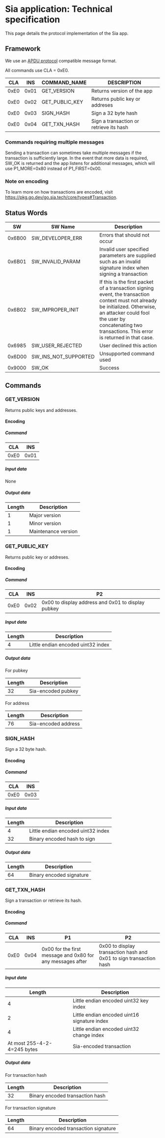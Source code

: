 # Sia application: Technical specification

This page details the protocol implementation of the Sia app.

## Framework

We use an [APDU protocol](https://gist.github.com/Wollac/49f0c4e318e42f463b8306298dfb4f4a) compatible message format.

All commands use CLA = 0xE0.

| CLA  | INS  | COMMAND_NAME   | DESCRIPTION                             |
| ---- | ---- | -------------- | --------------------------------------- |
| 0xE0 | 0x01 | GET_VERSION    | Returns version of the app              |
| 0xE0 | 0x02 | GET_PUBLIC_KEY | Returns public key or addreses          |
| 0xE0 | 0x03 | SIGN_HASH      | Sign a 32 byte hash                     |
| 0xE0 | 0x04 | GET_TXN_HASH   | Sign a transaction or retrieve its hash |

### Commands requiring multiple messages

Sending a transaction can sometimes take multiple messages if the transaction is sufficiently large.  In the event that more data is required, SW_OK is returned and the app listens for additional messages, which will use P1_MORE=0x80 instead of P1_FIRST=0x00.

### Note on encoding

To learn more on how transactions are encoded, visit https://pkg.go.dev/go.sia.tech/core/types#Transaction.

## Status Words

| SW     | SW Name              | Description                                                                                                                                                                                                                              |
| ------ | -------------------- | ---------------------------------------------------------------------------------------------------------------------------------------------------------------------------------------------------------------------------------------- |
| 0x6B00 | SW_DEVELOPER_ERR     | Errors that should not occur                                                                                                                                                                                                             |
| 0x6B01 | SW_INVALID_PARAM     | Invalid user specified parameters are supplied such as an invalid signature index when signing a transaction                                                                                                                             |
| 0x6B02 | SW_IMPROPER_INIT     | If this is the first packet of a transaction signing event, the transaction context must not already be initialized. Otherwise, an attacker could fool the user by concatenating two transactions.  This error is returned in that case. |
| 0x6985 | SW_USER_REJECTED     | User declined this action                                                                                                                                                                                                                |
| 0x6D00 | SW_INS_NOT_SUPPORTED | Unsupported command used                                                                                                                                                                                                                 |
| 0x9000 | SW_OK                | Success                                                                                                                                                                                                                                  |

## Commands

### GET_VERSION

Returns public keys and addresses.

#### Encoding

##### Command

| CLA  | INS  |
| ---- | ---- |
| 0xE0 | 0x01 |

##### Input data

None

##### Output data

| Length  | Description  |
| ---- | ---- |
| 1 | Major version |
| 1 | Minor version |
| 1 | Maintenance version |

### GET_PUBLIC_KEY

Returns public key or addreses.

#### Encoding

##### Command

| CLA  | INS  | P2
| ---- | ---- | ---- |
| 0xE0 | 0x02 | 0x00 to display address and 0x01 to display pubkey |
 
##### Input data

| Length  | Description  |
| ---- | ---- |
| 4 | Little endian encoded uint32 index |


##### Output data

For pubkey

| Length  | Description  |
| ---- | ---- |
| 32 | Sia-encoded pubkey |

For address

| Length  | Description  |
| ---- | ---- |
| 76 | Sia-encoded address |

### SIGN_HASH

Sign a 32 byte hash.

#### Encoding

##### Command

| CLA  | INS  |
| ---- | ---- |
| 0xE0 | 0x03 | 

##### Input data

| Length  | Description  |
| ---- | ---- |
| 4 | Little endian encoded uint32 index |
| 32 | Binary encoded hash to sign |

##### Output data

| Length  | Description  |
| ---- | ---- |
| 64 | Binary encoded signature |

### GET_TXN_HASH

Sign a transaction or retrieve its hash.

#### Encoding

##### Command

| CLA  | INS  | P1   | P2   |
| ---- | ---- | ---- | ---- |
| 0xE0 | 0x04 | 0x00 for the first message and 0x80 for any messages after | 0x00 to display transaction hash and 0x01 to sign transaction hash |
 
##### Input data

| Length  | Description  |
| ---- | ---- |
| 4 | Little endian encoded uint32 key index |
| 2 | Little endian encoded uint16 signature index |
| 4 | Little endian encoded uint32 change index |
| At most 255-4-2-4=245 bytes | Sia-encoded transaction |

##### Output data

For transaction hash

| Length  | Description  |
| ---- | ---- |
| 32 | Binary encoded transaction hash |

For transaction signature

| Length  | Description  |
| ---- | ---- |
| 64 | Binary encoded transaction signature |
